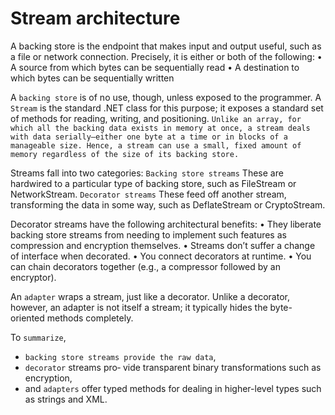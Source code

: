 # Stream architecture
A backing store is the endpoint that makes input and output useful, such as a file or network connection. Precisely, it is either or both of the following:
• A source from which bytes can be sequentially read
• A destination to which bytes can be sequentially written

A `backing store` is of no use, though, unless exposed to the programmer. 
A `Stream` is the standard .NET class for this purpose; it exposes a standard set of methods for reading, writing, and positioning. 
`Unlike an array, for which all the backing data exists in memory at once, a stream deals with data serially—either one byte at a time or in blocks of a manageable size. Hence, a stream can use a small, fixed amount of memory regardless of the size of its backing store.`

Streams fall into two categories:
`Backing store streams`
These are hardwired to a particular type of backing store, such as FileStream or NetworkStream.
`Decorator streams`
These feed off another stream, transforming the data in some way, such as DeflateStream or CryptoStream.

Decorator streams have the following architectural benefits:
• They liberate backing store streams from needing to implement such features as compression and encryption themselves.
• Streams don’t suffer a change of interface when decorated.
• You connect decorators at runtime.
• You can chain decorators together (e.g., a compressor followed by an encryptor).

An `adapter` wraps a stream, just like a decorator. Unlike a decorator, however, an adapter is not itself a stream; it typically hides the byte-oriented methods completely.

To `summarize`, 
- `backing store streams provide the raw data`,
-  `decorator` streams pro‐ vide transparent binary transformations such as encryption,
-  and `adapters` offer typed methods for dealing in higher-level types such as strings and XML.